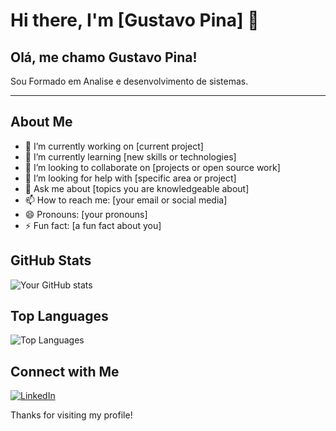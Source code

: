 # Hi there, I'm [Gustavo Pina] 👋

Olá, me chamo Gustavo Pina!
--------
Sou Formado em Analise e desenvolvimento de sistemas.

-----------





## About Me

- 🔭 I’m currently working on [current project]
- 🌱 I’m currently learning [new skills or technologies]
- 👯 I’m looking to collaborate on [projects or open source work]
- 🤔 I’m looking for help with [specific area or project]
- 💬 Ask me about [topics you are knowledgeable about]
- 📫 How to reach me: [your email or social media]
- 😄 Pronouns: [your pronouns]
- ⚡ Fun fact: [a fun fact about you]

## GitHub Stats

![Your GitHub stats](https://github-readme-stats.vercel.app/api?username=GuPina&show_icons=true&theme=radical)

## Top Languages

![Top Languages](https://github-readme-stats.vercel.app/api/top-langs/?username=GuPina&layout=compact&theme=radical)

## Connect with Me

[![LinkedIn](https://img.shields.io/badge/LinkedIn-blue?style=flat&logo=linkedin&logoColor=white)](https://www.linkedin.com/in/gustavo-pina-488839103/)

Thanks for visiting my profile!
